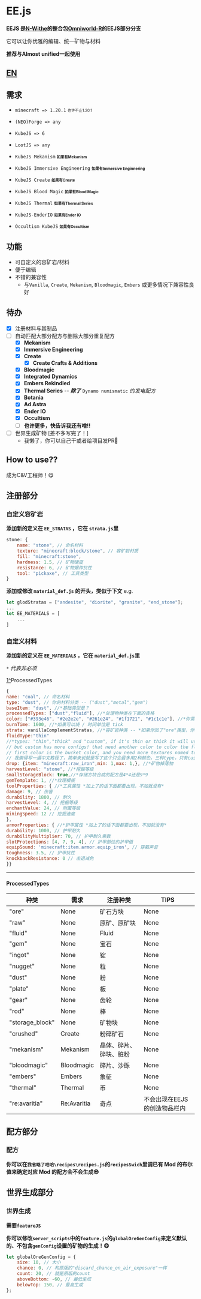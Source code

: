 # EE.js 

**EEJS 是[N-Withe](https://github.com/N-Wither)的整合包[Omniworld-R](https://github.com/N-Wither/Omniworld-R)的EEJS部分分支** 

它可以让你优雅的编辑、统一矿物与材料

**推荐与Almost unified一起使用** 

## [**EN**](https://github.com/sdjge/EE.js/blob/main/README.md)


## 需求 

- `minecraft => 1.20.1` <font size="1"> 也许不止1.20.1 </font> 

- `(NEO)Forge => any` 

- `KubeJS => 6` 

- `LootJS => any` 

- `KubeJS Mekanism` <font size="1">**如果有Mekanism** </font> 

- `KubeJS Immersive Engineering` <font size="1">**如果有Immersive Enginnering** </font> 

- `KubeJS Create` <font size="1">**如果有Create** </font> 

- `KubeJS Blood Magic` <font size="1">**如果有Blood Magic** </font> 

- `KubeJS Thermal` <font size="1">**如果有Thermal Series** </font> 

- `KubeJS-EnderIO` <font size="1">**如果有Ender IO** </font> 

- `Occultism KubeJS` <font size="1">**如果有Occultism** </font> 

## 功能
- 可自定义的容矿岩/材料 
- 便于编辑 
- 不错的兼容性  
  - 与`Vanilla`, `Create`, `Mekanism`, `Bloodmagic`, `Embers` 或更多情况下兼容性良好 

## 待办 
- [x] 注册材料与其制品 
- [ ] 自动匹配大部分配方与删除大部分重复配方 
  - [x] **Mekanism** 
  - [x] **Immersive Engineering** 
  - [x] **Create** 
    - [x] **Create Crafts & Additions** 
  - [x] **Bloodmagic** 
  - [x] **Integrated Dynamics** 
  - [x] **Embers Rekindled** 
  - [x] **Thermal Series** -- ***除了*** `Dynamo numismatic` *的发电配方* 
  - [x] **Botania** 
  - [x] **Ad Astra** 
  - [x] **Ender IO** 
  - [x] **Occultism** 
  - [ ] **也许更多，快告诉我还有啥!!** 
- [ ] 世界生成矿物 [差不多写完了！]
  - 我懒了，你可以自己干或者给项目发PR🥺 

## How to use?? 

成为C&V工程师！😋 

## 注册部分 
### 自定义容矿岩 

**添加新的定义在 `EE_STRATAS` ，它在 `strata.js`里**  
```js
stone: {
	name: "stone", // 命名材料
	texture: "minecraft:block/stone", // 容矿岩材质
	fill: "minecraft:stone",
	hardness: 1.5, // 矿物硬度
	resistance: 6, // 矿物爆炸抗性
	tool: "pickaxe", // 工具类型
}
``` 
**添加或修改 `material_def.js` 的开头，类似于下文** 
e.g.
```js
let glodStratas = ["andesite", "diorite", "granite", "end_stone"];
...
let EE_MATERIALS = [
    ...
] 
``` 
### 自定义材料 
**添加新的定义在 `EE_MATERIALS` ，它在 `material_def.js`里** 

`*` *代表非必须* 

[1^]ProcessedTypes 

```js 
{ 
name: "coal", // 命名材料
type: "dust", // 你的材料分类 -- ("dust","metal","gem")
baseItem: "dust", //*基础类型是？
processedTypes: ["dust","fluid"], //*处理物种类在下面的表格
color: ["#393e46", "#2e2e2e", "#261e24", "#1f1721", "#1c1c1e"], //*你需要5种颜色才能正常生成材质
burnTime: 1600, //*如果可以烧 / 时间单位是 tick
strata: vanillaComplementStratas, //*容矿岩种类 -- *如果你加了"ore"类型，你需要有这条*
fluidType:"thin" 
//*types: "thin","thick" and "custom", if it's thin or thick it will use first color(color[0]), 
// but custom has more configs! that need another color to color the fluid if you want, 
// first color is the bucket color, and you need more textures named to "${name}_still" and "${name}_flowing" like vanilla.
// 我懒得写一遍中文教程了，简单来说就是写了这个只会最多用2种颜色，三种type，只有custom会用第二种颜色然后作为材质第二次上色的颜色，第二种不写也没问题😁
drop: {item: "minecraft:raw_iron",min: 1,max: 1,}, //*矿物掉落物
harvestLevel: "stone", //*挖掘等级
smallStorageBlock: true,//*存储方块合成的配方是4*4还是9*9
gemTemplate: 1, //*纹理模板
toolProperties: { //*工具属性 *加上了的话下面都要出现，不加就没有*
damage: 9, // 伤害
durability: 1800, // 耐久
harvestLevel: 4, // 挖掘等级
enchantValue: 24, // 附魔等级
miningSpeed: 12 // 挖掘速度
},
armorProperties: { //*护甲属性 *加上了的话下面都要出现，不加就没有*
durability: 1000, // 护甲耐久
durabilityMultiplier: 70, // 护甲耐久乘数
slotProtections: [4, 7, 9, 4], // 护甲部位的护甲值
equipSound: 'minecraft:item.armor.equip_iron', // 穿戴声音
toughness: 3.5, // 护甲抗性
knockbackResistance: 0 // 击退减免
}}
``` 

---
[1^]:https://github.com/sdjge/EE.js/blob/main/README%20zh_cn.md#processedtypes
#### **ProcessedTypes**
| 种类            | 需求        | 注册种类               | TIPS                         |
| --------------- | ----------- | ---------------------- | ---------------------------- |
| "ore"           | None        | 矿石方块               | None                         |
| "raw"           | None        | 原矿、原矿块           | None                         |
| "fluid"         | None        | Fluid                  | None                         |
| "gem"           | None        | 宝石                   | None                         |
| "ingot"         | None        | 锭                     | None                         |
| "nugget"        | None        | 粒                     | None                         |
| "dust"          | None        | 粉                     | None                         |
| "plate"         | None        | 板                     | None                         |
| "gear"          | None        | 齿轮                   | None                         |
| "rod"           | None        | 棒                     | None                         |
| "storage_block" | None        | 矿物块                 | None                         |
| "crushed"       | Create      | 粉碎矿石               | None                         |
| "mekanism"      | Mekanism    | 晶体、碎片、碎块、脏粉 | None                         |
| "bloodmagic"    | Bloodmagic  | 碎片、沙砾             | None                         |
| "embers"        | Embers      | 象征                   | None                         |
| "thermal"       | Thermal     | 币                     | None                         |
| "re:avaritia"   | Re:Avaritia | 奇点                   | 不会出现在EEJS的创造物品栏内 |

## 配方部分 
### 配方 

**你可以在`我省略了哈哈\recipes\recipes.js`的`recipesSwich`里调已有 Mod 的布尔值来确定对应 Mod 的配方会不会生成😎** 

## 世界生成部分 
### 世界生成 

**需要`featureJS`**

**你可以修改`server_scripts`中的`feature.js`的`globalOreGenConfig`来定义默认的、不包含`genConfig`设置的矿物的生成！😋** 

```js
let globalOreGenConfig = {
	size: 10, // 大小
	chance: 0, // 和原版的"discard_chance_on_air_exposure"一样
	count: 20, // 就是原版的count
	aboveBottom: -60, // 最低生成
	belowTop: 150, // 最高生成
};
``` 